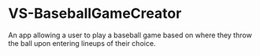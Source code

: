 # VS-BaseballGameCreator
An app allowing a user to play a baseball game based on where they throw the ball upon entering lineups of their choice.
